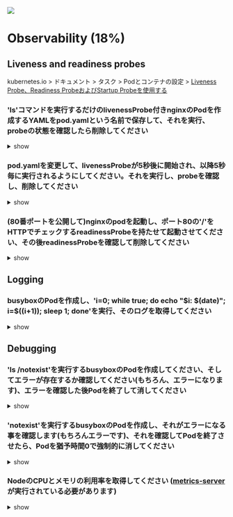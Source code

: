 ![](https://gaforgithub.azurewebsites.net/api?repo=CKAD-exercises/observability&empty)
# Observability (18%)

## Liveness and readiness probes

kubernetes.io > ドキュメント > タスク > Podとコンテナの設定 > [Liveness Probe、Readiness ProbeおよびStartup Probeを使用する](https://kubernetes.io/ja/docs/tasks/configure-pod-container/configure-liveness-readiness-startup-probes/)

### 'ls'コマンドを実行するだけのlivenessProbe付きnginxのPodを作成するYAMLをpod.yamlという名前で保存して、それを実行、probeの状態を確認したら削除してください

<details><summary>show</summary>
<p>

```bash
kubectl run nginx --image=nginx --restart=Never --dry-run=client -o yaml > pod.yaml
vi pod.yaml
```

```YAML
apiVersion: v1
kind: Pod
metadata:
  creationTimestamp: null
  labels:
    run: nginx
  name: nginx
spec:
  containers:
  - image: nginx
    imagePullPolicy: IfNotPresent
    name: nginx
    resources: {}
    livenessProbe: # Probeの定義です
      exec: # この行を追加します
        command: # commandの定義
        - ls # lsコマンド
  dnsPolicy: ClusterFirst
  restartPolicy: Never
status: {}
```

```bash
kubectl create -f pod.yaml
kubectl describe pod nginx | grep -i liveness # これを実行するとlivenessProbeが動作している事がわかります
kubectl delete -f pod.yaml
```

</p>
</details>

### pod.yamlを変更して、livenessProbeが5秒後に開始され、以降5秒毎に実行されるようにしてください。それを実行し、probeを確認し、削除してください

<details><summary>show</summary>
<p>

```bash
kubectl explain pod.spec.containers.livenessProbe # 正確な名前を取得します
```

```YAML
apiVersion: v1
kind: Pod
metadata:
  creationTimestamp: null
  labels:
    run: nginx
  name: nginx
spec:
  containers:
  - image: nginx
    imagePullPolicy: IfNotPresent
    name: nginx
    resources: {}
    livenessProbe: 
      initialDelaySeconds: 5 # この行を追加します
      periodSeconds: 5 # この行も追加します
      exec:
        command:
        - ls
  dnsPolicy: ClusterFirst
  restartPolicy: Never
status: {}
```

```bash
kubectl create -f pod.yaml
kubectl describe po nginx | grep -i liveness
kubectl delete -f pod.yaml
```

</p>
</details>

### (80番ポートを公開して)nginxのpodを起動し、ポート80の'/'をHTTPでチェックするreadinessProbeを持たせて起動させてください、その後readinessProbeを確認して削除してください

<details><summary>show</summary>
<p>

```bash
kubectl run nginx --image=nginx --dry-run=client -o yaml --restart=Never --port=80 > pod.yaml
vi pod.yaml
```

```YAML
apiVersion: v1
kind: Pod
metadata:
  creationTimestamp: null
  labels:
    run: nginx
  name: nginx
spec:
  containers:
  - image: nginx
    imagePullPolicy: IfNotPresent
    name: nginx
    resources: {}
    ports:
      - containerPort: 80 # Note: readinessProbeはコンテナでそのライフサイクル中に渡って働きます。nginxが80番ポートを公開するので、containerPort: 80 はreadinessの稼働に直接必要ではありません。
    readinessProbe: # readinessProbeを定義します
      httpGet: # この行を追加します
        path: / #
        port: 80 #
  dnsPolicy: ClusterFirst
  restartPolicy: Never
status: {}
```

```bash
kubectl create -f pod.yaml
kubectl describe pod nginx | grep -i readiness # readnessの状態を確認します
kubectl delete -f pod.yaml
```

</p>
</details>

## Logging

### busyboxのPodを作成し、'i=0; while true; do echo "$i: $(date)"; i=$((i+1)); sleep 1; done'を実行、そのログを取得してください

<details><summary>show</summary>
<p>

```bash
kubectl run busybox --image=busybox --restart=Never -- /bin/sh -c 'i=0; while true; do echo "$i: $(date)"; i=$((i+1)); sleep 1; done'
kubectl logs busybox -f # ログを参照します
```

</p>
</details>

## Debugging

### 'ls /notexist'を実行するbusyboxのPodを作成してください、そしてエラーが存在するか確認してください(もちろん、エラーになります)、エラーを確認した後Podを終了して消してください

<details><summary>show</summary>
<p>

```bash
kubectl run busybox --restart=Never --image=busybox -- /bin/sh -c 'ls /notexist'
# それがエラーになっている事を確認します
kubectl logs busybox
kubectl describe po busybox
kubectl delete po busybox
```

</p>
</details>

### 'notexist'を実行するbusyboxのPodを作成し、それがエラーになる事を確認します(もちろんエラーです)、それを確認してPodを終了させたら、Podを猶予時間0で強制的に消してください

<details><summary>show</summary>
<p>

```bash
kubectl run busybox --restart=Never --image=busybox -- notexist
kubectl logs busybox # なにも表示されません！ コンテナは立ち上がりません
kubectl describe po busybox # eventsセクションにエラーが記録されています
# また...
kubectl get events | grep -i error # これでも同じようにエラーを確認できます
kubectl delete po busybox --force --grace-period=0
```

</p>
</details>

### NodeのCPUとメモリの利用率を取得してください ([metrics-server](https://github.com/kubernetes-incubator/metrics-server)が実行されている必要があります)

<details><summary>show</summary>
<p>

```bash
kubectl top nodes
```

</p>
</details>
